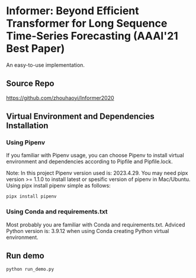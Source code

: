 # Informer: Beyond Efficient Transformer for Long Sequence Time-Series Forecasting (AAAI'21 Best Paper) 

An easy-to-use implementation.

## Source Repo
https://github.com/zhouhaoyi/Informer2020                                      

## Virtual Environment and Dependencies Installation

### Using Pipenv

If you familiar with Pipenv usage, you can choose Pipenv to install virtual environment and dependencies according to Pipfile and Pipfile.lock.

Note: In this project Pipenv version used is: 2023.4.29. You may need pipx version >= 1.1.0 to install latest or spesific version of pipenv in Mac/Ubuntu. Using pipx install pipenv simple as follows: 

```sh
pipx install pipenv
```

### Using Conda and requirements.txt

Most probably you are familiar with Conda and requirements.txt. Adviced Python version is: 3.9.12 when using Conda creating Python virtual environment.

## Run demo
```sh
python run_demo.py
```
